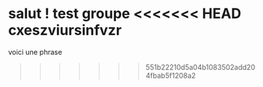 salut ! test groupe
<<<<<<< HEAD
cxeszviursinfvzr
=======

voici une phrase
>>>>>>> 551b22210d5a04b1083502add204fbab5f1208a2
